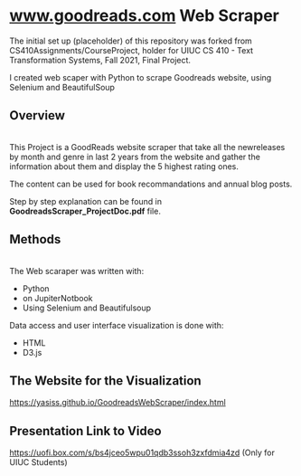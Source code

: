 # www.goodreads.com Web Scraper

The initial set up (placeholder) of this repository was forked from CS410Assignments/CourseProject, holder for UIUC CS 410 - Text Transformation Systems, Fall 2021, Final Project.

I created web scaper with Python to scrape Goodreads website, using Selenium and BeautifulSoup

## Overview
<br />This Project is a GoodReads website scraper that take all the newreleases by month and genre in last 2 years from the website and gather the information about them and display the 5 highest rating ones.

The content can be used for book recommandations and annual blog posts.

Step by step explanation can be found in **GoodreadsScraper_ProjectDoc.pdf** file.

## Methods
<br />The Web scaraper was written with:
- Python
- on JupiterNotbook
- Using Selenium and Beautifulsoup

Data access and user interface visualization is done with:

- HTML
- D3.js 

## The Website for the Visualization
https://yasiss.github.io/GoodreadsWebScraper/index.html

## Presentation Link to Video
https://uofi.box.com/s/bs4jceo5wpu01qdb3ssoh3zxfdmia4zd (Only for UIUC Students)
